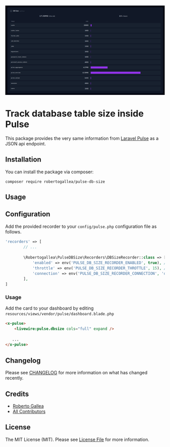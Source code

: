 ![Pulse DB Size Card](images/img.png)

# Track database table size inside Pulse

This package provides the very same information from [Laravel Pulse](https://pulse.laravel.com) as a JSON api endpoint.

## Installation

You can install the package via composer:

```shell
composer require robertogallea/pulse-db-size
```

## Usage

## Configuration

Add the provided recorder to your `config/pulse.php` configuration file as follows.

```php
'recorders' => [
        // ...
        
        \Robertogallea\PulseDBSize\Recorders\DBSizeRecorder::class => [
            'enabled' => env('PULSE_DB_SIZE_RECORDER_ENABLED', true), // recorder switch
            'throttle' => env('PULSE_DB_SIZE_RECORDER_THROTTLE', 15), // throttling time before refreshing table size
            'connection' => env('PULSE_DB_SIZE_RECORDER_CONNECTION', 'default'), // database connection to use
        ],
]
```

### Usage

Add the card to your dashboard by editing `resources/views/vendor/pulse/dashboard.blade.php`

```html
<x-pulse>
    <livewire:pulse.dbsize cols="full" expand />

   ...
</x-pulse>
```

## Changelog

Please see [CHANGELOG](CHANGELOG.md) for more information on what has changed recently.

## Credits

-   [Roberto Gallea](https://github.com/robertogallea)
-   [All Contributors](../../contributors)

## License

The MIT License (MIT). Please see [License File](LICENSE.md) for more information.